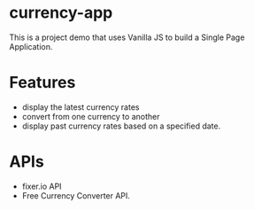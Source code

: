 # currency-app
This is a project demo that uses Vanilla JS to build a Single Page Application.

# Features
- display the latest currency rates
- convert from one currency to another
- display past currency rates based on a specified date.

# APIs
- fixer.io API
- Free Currency Converter API.

